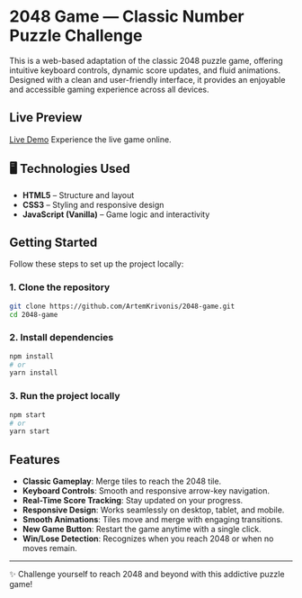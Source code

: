 # 2048 Game — Classic Number Puzzle Challenge

This is a web-based adaptation of the classic 2048 puzzle game, offering intuitive keyboard controls, dynamic score updates, and fluid animations. Designed with a clean and user-friendly interface, it provides an enjoyable and accessible gaming experience across all devices.

## Live Preview

[Live Demo](https://ArtemKrivonis.github.io/2048-game/)
Experience the live game online.

## 🖥️ Technologies Used

- **HTML5** – Structure and layout
- **CSS3** – Styling and responsive design
- **JavaScript (Vanilla)** – Game logic and interactivity

## Getting Started

Follow these steps to set up the project locally:

### 1. Clone the repository

```bash
git clone https://github.com/ArtemKrivonis/2048-game.git
cd 2048-game
```

### 2. Install dependencies

```bash
npm install
# or
yarn install
```

### 3. Run the project locally

```bash
npm start
# or
yarn start
```

## Features

- **Classic Gameplay**: Merge tiles to reach the 2048 tile.
- **Keyboard Controls**: Smooth and responsive arrow-key navigation.
- **Real-Time Score Tracking**: Stay updated on your progress.
- **Responsive Design**: Works seamlessly on desktop, tablet, and mobile.
- **Smooth Animations**: Tiles move and merge with engaging transitions.
- **New Game Button**: Restart the game anytime with a single click.
- **Win/Lose Detection**: Recognizes when you reach 2048 or when no moves remain.

---

✨ Challenge yourself to reach 2048 and beyond with this addictive puzzle game!
